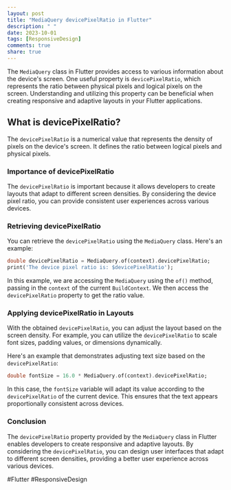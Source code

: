 ```yaml
---
layout: post
title: "MediaQuery devicePixelRatio in Flutter"
description: " "
date: 2023-10-01
tags: [ResponsiveDesign]
comments: true
share: true
---
```


The `MediaQuery` class in Flutter provides access to various information about the device's screen. One useful property is `devicePixelRatio`, which represents the ratio between physical pixels and logical pixels on the screen. Understanding and utilizing this property can be beneficial when creating responsive and adaptive layouts in your Flutter applications.

## What is devicePixelRatio?

The `devicePixelRatio` is a numerical value that represents the density of pixels on the device's screen. It defines the ratio between logical pixels and physical pixels.

### Importance of devicePixelRatio

The `devicePixelRatio` is important because it allows developers to create layouts that adapt to different screen densities. By considering the device pixel ratio, you can provide consistent user experiences across various devices.

### Retrieving devicePixelRatio

You can retrieve the `devicePixelRatio` using the `MediaQuery` class. Here's an example:

```dart
double devicePixelRatio = MediaQuery.of(context).devicePixelRatio;
print('The device pixel ratio is: $devicePixelRatio');
```

In this example, we are accessing the `MediaQuery` using the `of()` method, passing in the `context` of the current `BuildContext`. We then access the `devicePixelRatio` property to get the ratio value.

### Applying devicePixelRatio in Layouts

With the obtained `devicePixelRatio`, you can adjust the layout based on the screen density. For example, you can utilize the `devicePixelRatio` to scale font sizes, padding values, or dimensions dynamically.

Here's an example that demonstrates adjusting text size based on the `devicePixelRatio`:

```dart
double fontSize = 16.0 * MediaQuery.of(context).devicePixelRatio;
```

In this case, the `fontSize` variable will adapt its value according to the `devicePixelRatio` of the current device. This ensures that the text appears proportionally consistent across devices.

### Conclusion

The `devicePixelRatio` property provided by the `MediaQuery` class in Flutter enables developers to create responsive and adaptive layouts. By considering the `devicePixelRatio`, you can design user interfaces that adapt to different screen densities, providing a better user experience across various devices.

#Flutter #ResponsiveDesign